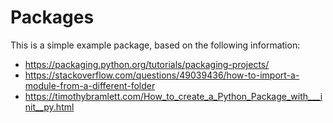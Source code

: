 # Packages

This is a simple example package, based on the following information:

* https://packaging.python.org/tutorials/packaging-projects/
* https://stackoverflow.com/questions/49039436/how-to-import-a-module-from-a-different-folder
* https://timothybramlett.com/How_to_create_a_Python_Package_with___init__py.html

